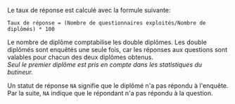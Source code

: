 Le taux de réponse est calculé avec la formule suivante:
```
Taux de réponse = (Nombre de questionnaires exploités/Nombre de diplômés) * 100
```

Le nombre de diplôme comptabilise les double diplômes.
Les double diplômés sont enquêtés une seule fois, car les réponses aux questions sont valables pour chacun des deux diplômes obtenus.  
*Seul le premier diplôme est pris en compte dans les statistiques du butineur.*

Un statut de réponse `NA` signifie que le diplômé n'a pas répondu à l'enquête.
Par la suite, `NA` indique que le répondant n'a pas répondu à la question.
